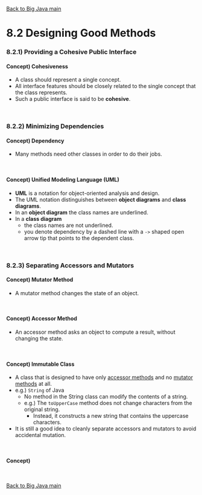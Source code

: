 [Back to Big Java main](../../main.md)

# 8.2 Designing Good Methods
### 8.2.1) Providing a Cohesive Public Interface
#### Concept) Cohesiveness
- A class should represent a single concept. 
- All interface features should be closely related to the single concept that the class represents. 
- Such a public interface is said to be **cohesive**.

<br>

### 8.2.2) Minimizing Dependencies
#### Concept) Dependency
- Many methods need other classes in order to do their jobs.

<br>

#### Concept) Unified Modeling Language (UML)
- **UML** is a notation for object-oriented analysis and design.
- The UML notation distinguishes between **object diagrams** and **class diagrams**. 
- In an **object diagram** the class names are underlined.
- In a **class diagram** 
  - the class names are not underlined.
  - you denote dependency by a dashed line with a ```->``` shaped open arrow tip that points to the dependent class.

<br>

### 8.2.3) Separating Accessors and Mutators
#### Concept) Mutator Method
- A mutator method changes the state of an object.

<br>

#### Concept) Accessor Method
- An accessor method asks an object to compute a result, without changing the state.

<br>

#### Concept) Immutable Class
- A class that is designed to have only [accessor methods](#concept-accessor-method) and no [mutator methods](#concept-mutator-method) at all.
- e.g.) ```String``` of Java
  - No method in the String class can modify the contents of a string. 
  - e.g.) The ```toUpperCase``` method does not change characters from the original string. 
    - Instead, it constructs a new string that contains the uppercase characters.
- It is still a good idea to cleanly separate accessors and mutators to avoid accidental mutation.

<br>

#### Concept) 





<br>

[Back to Big Java main](../../main.md)